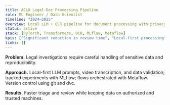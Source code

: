 ```yaml
---
title: ACLU Legal-Doc Processing Pipeline
role: ML Engineer / Data Scientist
timeline: "2024–2025"
overview: Local LLM + OCR pipeline for document processing with privacy-first design.
status: active
stack: [PyTorch, Transformers, OCR, MLflow, Metaflow]
kpis: ["Significant reduction in review time", "Local-first processing"]
links: []
---
```

**Problem.** Legal investigations require careful handling of sensitive data and reproducibility.

**Approach.** Local-first LLM prompts, video transcription, and data validation; tracked experiments with MLflow; flows orchestrated with Metaflow. Version control using git and dvc.

**Results.** Faster triage and review while keeping data on authorized and trusted machines.
